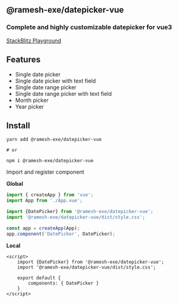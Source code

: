 ## @ramesh-exe/datepicker-vue


### Complete and highly customizable datepicker for vue3


[StackBlitz Playground](https://stackblitz.com/edit/ramesh-exedatepicker-vue?file=src%2Fcomponents%2FPlayground.vue)

## Features

- Single date picker
- Single date picker with text field
- Single date range picker
- Single date range picker with text field
- Month picker
- Year picker

## Install

```shell
yarn add @ramesh-exe/datepicker-vue

# or

npm i @ramesh-exe/datepicker-vue
```

Import and register component

**Global**

```js
import { createApp } from 'vue';
import App from './App.vue';

import {DatePicker} from '@ramesh-exe/datepicker-vue';
import '@ramesh-exe/datepicker-vue/dist/style.css';

const app = createApp(App);
app.component('DatePicker', DatePicker);
```

**Local**

```vue
<script>
    import {DatePicker} from '@ramesh-exe/datepicker-vue';
    import '@ramesh-exe/datepicker-vue/dist/style.css';
    
    export default {
        components: { DatePicker }
    }
</script>
```
